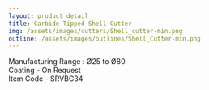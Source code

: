 ```yaml
---
layout: product_detail
title: Carbide Tipped Shell Cutter
img: /assets/images/cutters/Shell_cutter-min.png
outline: /assets/images/outlines/Shell_Cutter-min.png
---
```

Manufacturing Range : Ø25 to Ø80<br>
Coating - On Request<br>
Item Code - SRVBC34